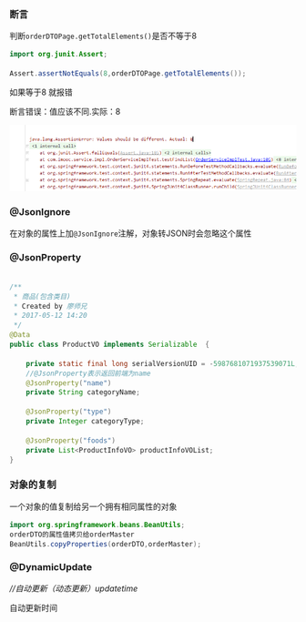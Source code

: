 ### 断言

判断`orderDTOPage.getTotalElements()`是否不等于8

```java
import org.junit.Assert;

Assert.assertNotEquals(8,orderDTOPage.getTotalElements());
```

如果等于8 就报错

断言错误：值应该不同.实际：8

![1577976634045](小知识点.assets/1577976634045.png)

### @JsonIgnore

在对象的属性上加`@JsonIgnore`注解，对象转JSON时会忽略这个属性

### @JsonProperty

```java

/**
 * 商品(包含类目)
 * Created by 廖师兄
 * 2017-05-12 14:20
 */
@Data
public class ProductVO implements Serializable  {

    private static final long serialVersionUID = -5987681071937539071L;
    //@JsonProperty表示返回前端为name
    @JsonProperty("name")
    private String categoryName;

    @JsonProperty("type")
    private Integer categoryType;

    @JsonProperty("foods")
    private List<ProductInfoVO> productInfoVOList;
}

```



### 对象的复制

一个对象的值复制给另一个拥有相同属性的对象

```java
import org.springframework.beans.BeanUtils;
orderDTO的属性值拷贝给orderMaster
BeanUtils.copyProperties(orderDTO,orderMaster);
```

### @DynamicUpdate  

*//自动更新（动态更新）updatetime*

自动更新时间

